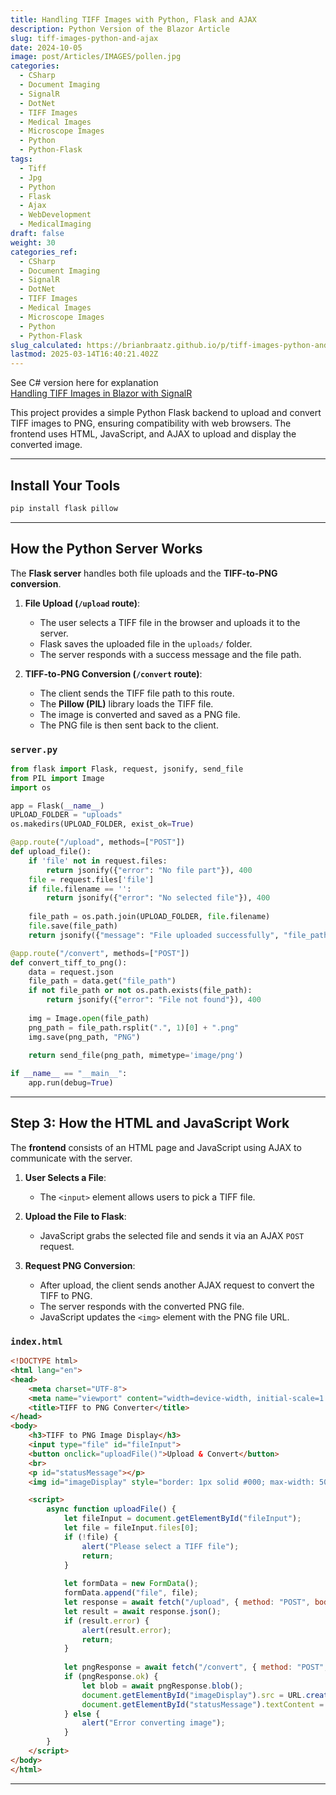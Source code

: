 ```yaml
---
title: Handling TIFF Images with Python, Flask and AJAX
description: Python Version of the Blazor Article
slug: tiff-images-python-and-ajax
date: 2024-10-05
image: post/Articles/IMAGES/pollen.jpg
categories:
  - CSharp
  - Document Imaging
  - SignalR
  - DotNet
  - TIFF Images
  - Medical Images
  - Microscope Images
  - Python
  - Python-Flask
tags:
  - Tiff
  - Jpg
  - Python
  - Flask
  - Ajax
  - WebDevelopment
  - MedicalImaging
draft: false
weight: 30
categories_ref:
  - CSharp
  - Document Imaging
  - SignalR
  - DotNet
  - TIFF Images
  - Medical Images
  - Microscope Images
  - Python
  - Python-Flask
slug_calculated: https://brianbraatz.github.io/p/tiff-images-python-and-ajax
lastmod: 2025-03-14T16:40:21.402Z
---
```

See C# version here for explanation\
[Handling TIFF Images in Blazor with SignalR](/post/Articles/NEW/Handling%20TIFF%20Images%20in%20Blazor%20with%20SignalR.md)

This project provides a simple Python Flask backend to upload and convert TIFF images to PNG, ensuring compatibility with web browsers. The frontend uses HTML, JavaScript, and AJAX to upload and display the converted image.

***

## **Install Your Tools**

```sh
pip install flask pillow
```

***

## **How the Python Server Works**

The **Flask server** handles both file uploads and the **TIFF-to-PNG conversion**.

1. **File Upload (`/upload` route)**:
   * The user selects a TIFF file in the browser and uploads it to the server.
   * Flask saves the uploaded file in the `uploads/` folder.
   * The server responds with a success message and the file path.

2. **TIFF-to-PNG Conversion (`/convert` route)**:
   * The client sends the TIFF file path to this route.
   * The **Pillow (PIL)** library loads the TIFF file.
   * The image is converted and saved as a PNG file.
   * The PNG file is then sent back to the client.

### **`server.py`**

```python
from flask import Flask, request, jsonify, send_file
from PIL import Image
import os

app = Flask(__name__)
UPLOAD_FOLDER = "uploads"
os.makedirs(UPLOAD_FOLDER, exist_ok=True)

@app.route("/upload", methods=["POST"])
def upload_file():
    if 'file' not in request.files:
        return jsonify({"error": "No file part"}), 400
    file = request.files['file']
    if file.filename == '':
        return jsonify({"error": "No selected file"}), 400
    
    file_path = os.path.join(UPLOAD_FOLDER, file.filename)
    file.save(file_path)
    return jsonify({"message": "File uploaded successfully", "file_path": file_path})

@app.route("/convert", methods=["POST"])
def convert_tiff_to_png():
    data = request.json
    file_path = data.get("file_path")
    if not file_path or not os.path.exists(file_path):
        return jsonify({"error": "File not found"}), 400
    
    img = Image.open(file_path)
    png_path = file_path.rsplit(".", 1)[0] + ".png"
    img.save(png_path, "PNG")
    
    return send_file(png_path, mimetype='image/png')

if __name__ == "__main__":
    app.run(debug=True)
```

***

## **Step 3: How the HTML and JavaScript Work**

The **frontend** consists of an HTML page and JavaScript using AJAX to communicate with the server.

1. **User Selects a File**:
   * The `<input>` element allows users to pick a TIFF file.

2. **Upload the File to Flask**:
   * JavaScript grabs the selected file and sends it via an AJAX `POST` request.

3. **Request PNG Conversion**:
   * After upload, the client sends another AJAX request to convert the TIFF to PNG.
   * The server responds with the converted PNG file.
   * JavaScript updates the `<img>` element with the PNG file URL.

### **`index.html`**

```html
<!DOCTYPE html>
<html lang="en">
<head>
    <meta charset="UTF-8">
    <meta name="viewport" content="width=device-width, initial-scale=1.0">
    <title>TIFF to PNG Converter</title>
</head>
<body>
    <h3>TIFF to PNG Image Display</h3>
    <input type="file" id="fileInput">
    <button onclick="uploadFile()">Upload & Convert</button>
    <br>
    <p id="statusMessage"></p>
    <img id="imageDisplay" style="border: 1px solid #000; max-width: 500px;" />

    <script>
        async function uploadFile() {
            let fileInput = document.getElementById("fileInput");
            let file = fileInput.files[0];
            if (!file) {
                alert("Please select a TIFF file");
                return;
            }
            
            let formData = new FormData();
            formData.append("file", file);
            let response = await fetch("/upload", { method: "POST", body: formData });
            let result = await response.json();
            if (result.error) {
                alert(result.error);
                return;
            }
            
            let pngResponse = await fetch("/convert", { method: "POST", body: JSON.stringify({ file_path: result.file_path }), headers: { "Content-Type": "application/json" }});
            if (pngResponse.ok) {
                let blob = await pngResponse.blob();
                document.getElementById("imageDisplay").src = URL.createObjectURL(blob);
                document.getElementById("statusMessage").textContent = "Image converted successfully";
            } else {
                alert("Error converting image");
            }
        }
    </script>
</body>
</html>
```

***

<!--

## **And There You Have It**
You’ve now successfully wrestled TIFF images into submission and made them web-friendly with Python and AJAX. 🏆 The **Flask backend** takes care of file uploads and TIFF-to-PNG conversion, while the **frontend** handles user interactions and image display.

Now go forth and dazzle your users with crisp, high-quality images, all while laughing at how browsers still can’t handle TIFFs. Cheers! 🍻

-->

<!-- 
---
title: "How to Wrestle TIFF Images into a Web App with Python and AJAX (and Win)"
description: "How to Wrestle TIFF Images into a Web App with Python and AJAX (and Win)"
slug: "how-to-wrestle-tiff-images-into-a-web-app-with-python-and-ajax-and-win"
date: "2024-12-10"
image: "post/Articles/IMAGES/35.jpg"
categories: []
tags: ["Tiff", "Jpg", "Python", "Flask", "Ajax", "Web Development", "Image Processing"]
draft: false
weight: 30
---

# **How to Wrestle TIFF Images into a Web App with Python and AJAX (and Win)**

## **Welcome to the TIFF Cage Match**

Alright, let’s talk about **TIFF** files. You know, those beefy, high-quality image files that refuse to be compressed like their JPEG cousins? The ones that scientists, doctors, and other people with fancy lab coats love to use? Yeah, those.

If you’ve ever tried to display a TIFF in a web browser, you’ve probably been met with the digital equivalent of a confused shrug. Turns out, browsers don’t support TIFFs because they’re too high-maintenance. But fear not, my fellow devs, because we have a **cunning plan**: convert that diva TIFF into a PNG and send it to the client using **Python (Flask) and AJAX**.

In this article, we’re going to:
1. **Convert TIFFs to PNGs on the server**
2. **Send them to the browser using AJAX**
3. **Let the browser display the image like it’s no big deal**
4. **Let users upload TIFFs dynamically**

Ready? Let’s do this. 🚀

---

## **Step 1: Install Your Tools**
Before we start, slap these packages into your Python project:
```sh
pip install flask pillow
```

---

## **Step 2: How the Python Server Works**

The **Flask server** handles both file uploads and the **TIFF-to-PNG conversion**.

1. **File Upload (`/upload` route)**:
   - The user selects a TIFF file in the browser and uploads it to the server.
   - Flask saves the uploaded file in the `uploads/` folder.
   - The server responds with a success message and the file path.

2. **TIFF-to-PNG Conversion (`/convert` route)**:
   - The client sends the TIFF file path to this route.
   - The **Pillow (PIL)** library loads the TIFF file.
   - The image is converted and saved as a PNG file.
   - The PNG file is then sent back to the client.

### **`server.py`**
```python
from flask import Flask, request, jsonify, send_file
from PIL import Image
import os

app = Flask(__name__)
UPLOAD_FOLDER = "uploads"
os.makedirs(UPLOAD_FOLDER, exist_ok=True)

@app.route("/upload", methods=["POST"])
def upload_file():
    if 'file' not in request.files:
        return jsonify({"error": "No file part"}), 400
    file = request.files['file']
    if file.filename == '':
        return jsonify({"error": "No selected file"}), 400
    
    file_path = os.path.join(UPLOAD_FOLDER, file.filename)
    file.save(file_path)
    return jsonify({"message": "File uploaded successfully", "file_path": file_path})

@app.route("/convert", methods=["POST"])
def convert_tiff_to_png():
    data = request.json
    file_path = data.get("file_path")
    if not file_path or not os.path.exists(file_path):
        return jsonify({"error": "File not found"}), 400
    
    img = Image.open(file_path)
    png_path = file_path.rsplit(".", 1)[0] + ".png"
    img.save(png_path, "PNG")
    
    return send_file(png_path, mimetype='image/png')

if __name__ == "__main__":
    app.run(debug=True)
```

---

## **Step 3: How the HTML and JavaScript Work**

The **frontend** consists of an HTML page and JavaScript using AJAX to communicate with the server.

1. **User Selects a File**:
   - The `<input>` element allows users to pick a TIFF file.

2. **Upload the File to Flask**:
   - JavaScript grabs the selected file and sends it via an AJAX `POST` request.

3. **Request PNG Conversion**:
   - After upload, the client sends another AJAX request to convert the TIFF to PNG.
   - The server responds with the converted PNG file.
   - JavaScript updates the `<img>` element with the PNG file URL.

### **`index.html`**
```html
<!DOCTYPE html>
<html lang="en">
<head>
    <meta charset="UTF-8">
    <meta name="viewport" content="width=device-width, initial-scale=1.0">
    <title>TIFF to PNG Converter</title>
</head>
<body>
    <h3>TIFF to PNG Image Display</h3>
    <input type="file" id="fileInput">
    <button onclick="uploadFile()">Upload & Convert</button>
    <br>
    <p id="statusMessage"></p>
    <img id="imageDisplay" style="border: 1px solid #000; max-width: 500px;" />

    <script>
        async function uploadFile() {
            let fileInput = document.getElementById("fileInput");
            let file = fileInput.files[0];
            if (!file) {
                alert("Please select a TIFF file");
                return;
            }
            
            let formData = new FormData();
            formData.append("file", file);
            let response = await fetch("/upload", { method: "POST", body: formData });
            let result = await response.json();
            if (result.error) {
                alert(result.error);
                return;
            }
            
            let pngResponse = await fetch("/convert", { method: "POST", body: JSON.stringify({ file_path: result.file_path }), headers: { "Content-Type": "application/json" }});
            if (pngResponse.ok) {
                let blob = await pngResponse.blob();
                document.getElementById("imageDisplay").src = URL.createObjectURL(blob);
                document.getElementById("statusMessage").textContent = "Image converted successfully";
            } else {
                alert("Error converting image");
            }
        }
    </script>
</body>
</html>
```

---

## **And There You Have It**
You’ve now successfully wrestled TIFF images into submission and made them web-friendly with Python and AJAX. 🏆 The **Flask backend** takes care of file uploads and TIFF-to-PNG conversion, while the **frontend** handles user interactions and image display.

Now go forth and dazzle your users with crisp, high-quality images, all while laughing at how browsers still can’t handle TIFFs. Cheers! 🍻


-->
